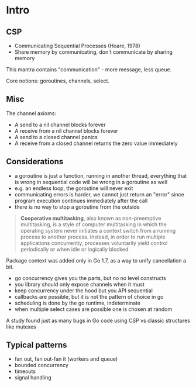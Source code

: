 # Intro

## CSP

* Communicating Sequential Processes (Hoare, 1978)
* Share memory by communicating, don't communicate by sharing memory

This mantra contains "communication" - more message, less queue.

Core notions: goroutines, channels, select.

## Misc

The channel axioms:

* A send to a nil channel blocks forever
* A receive from a nil channel blocks forever
* A send to a closed channel panics
* A receive from a closed channel returns the zero value immediately


## Considerations

* a goroutine is just a function, running in another thread, everything that is
  wrong in sequential code will be wrong in a goroutine as well
* e.g. an endless loop, the goroutine will never exit
* communicating errors is harder, we cannot just return an "error" since
  program execution continues immediately after the call
* there is no way to stop a goroutine from the outside

> **Cooperative multitasking**, also known as non-preemptive multitasking, is a
> style of computer multitasking in which the operating system never initiates
> a context switch from a running process to another process. Instead, in order
> to run multiple applications concurrently, processes voluntarily yield
> control periodically or when idle or logically blocked.

Package context was added only in Go 1.7, as a way to unify cancellation a bit.

* go concurrency gives you the parts, but no no level constructs
* you library should only expose channels when it must
* keep concurrency under the hood but you API sequential
* callbacks are possible, but it is not the pattern of choice in go
* scheduling is done by the go runtime, indeterminate
* when multiple select cases are possible one is chosen at random

A study found just as many bugs in Go code using CSP vs classic structures like mutexes


## Typical patterns

* fan out, fan out-fan it (workers and queue)
* bounded concurrency
* timeouts
* signal handling
